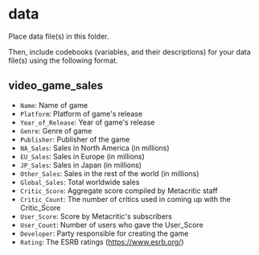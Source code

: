 # data

Place data file(s) in this folder.

Then, include codebooks (variables, and their descriptions) for your data file(s)
using the following format.

## video_game_sales

- `Name`: Name of game
- `Platform`: Platform of game's release
- `Year_of_Release`: Year of game's release
- `Genre`: Genre of game
- `Publisher`: Publisher of the game
- `NA_Sales`: Sales in North America (in millions)
- `EU_Sales`: Sales in Europe (in millions)
- `JP_Sales`: Sales in Japan (in millions)
- `Other_Sales`: Sales in the rest of the world (in millions)
- `Global_Sales`: Total worldwide sales
- `Critic_Score`: Aggregate score compiled by Metacritic staff
- `Critic_Count`: The number of critics used in coming up with the Critic_Score
- `User_Score`: Score by Metacritic's subscribers
- `User_Count`: Number of users who gave the User_Score
- `Developer`: Party responsible for creating the game
- `Rating`: The ESRB ratings (https://www.esrb.org/)

